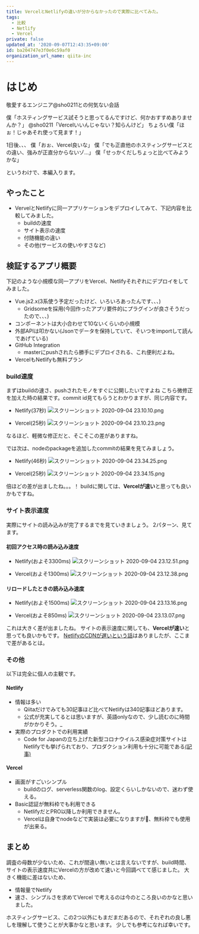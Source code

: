 ```yaml
---
title: VercelとNetlifyの違いが分からなかったので実際に比べてみた。
tags:
  - 比較
  - Netlify
  - Vercel
private: false
updated_at: '2020-09-07T12:43:35+09:00'
id: ba204747e3f0e6c59af0
organization_url_name: qiita-inc
---
```

# はじめ

敬愛するエンジニア@sho0211との何気ない会話

僕「ホスティングサービス試そうと思ってるんですけど、何かおすすめありませんか？」
@sho0211「Vercelいいんじゃない？知らんけど」
ちょろい僕「ほぉ！じゃあそれ使って見ます！」

1日後、、、
僕「おぉ、Vercel良いな」
僕「でも正直他のホスティングサービスとの違い、強みが正直分からないゾ...」
僕「せっかくだしちょっと比べてみようかな」

というわけで、本編入ります。

## やったこと
- VervelとNetlifyに同一アプリケーションをデプロイしてみて、下記内容を比較してみました。
    - buildの速度
    - サイト表示の速度
    - 付随機能の違い
    - その他(サービスの使いやすさなど)

## 検証するアプリ概要
下記のような小規模な同一アプリをVercel、Netlifyそれぞれにデプロイをしてみました。

- Vue.js2.x(3系使う予定だったけど、いろいろあったんです、、、)
    - Gridsomeを採用(今回作ったアプリ要件的にプラグインが良さそうだったので、、、)
- コンポーネントは大小合わせて10ないくらいの小規模
- 外部APIは叩かない(Jsonでデータを保持していて、そいつをimportして読んであげている)
- GitHub Integration
    - masterにpushされたら勝手にデプロイされる、これ便利だよね。
- VercelもNetlifyも無料プラン

### build速度
まずはbuildの速さ、pushされたモノをすぐに公開したいですよね
こちら微修正を加えた時の結果です。commit id見てもらうとわかりますが、同じ内容です。

- Netlify(37秒)
![スクリーンショット 2020-09-04 23.10.10.png](https://qiita-image-store.s3.ap-northeast-1.amazonaws.com/0/166596/54fcd95e-fa39-88c0-997a-70012e9ba2a7.png)

- Vercel(25秒)
![スクリーンショット 2020-09-04 23.10.23.png](https://qiita-image-store.s3.ap-northeast-1.amazonaws.com/0/166596/885d434f-5c4d-bd5e-83af-299c3e6f03c4.png)


なるほど、軽微な修正だと、そこそこの差がありますね。

では次は、nodeのpackageを追加したcommitの結果を見てみましょう。

- Netlify(46秒)
![スクリーンショット 2020-09-04 23.34.25.png](https://qiita-image-store.s3.ap-northeast-1.amazonaws.com/0/166596/f5d00712-4a84-9336-dcfc-ce8fa05c1346.png)


- Vercel(25秒)
![スクリーンショット 2020-09-04 23.34.15.png](https://qiita-image-store.s3.ap-northeast-1.amazonaws.com/0/166596/9b84bf2a-61bc-fcad-ec5a-e243ff8c077d.png)

倍ほどの差が出ましたね。。。！
buildに関しては、**Vercelが速い**と思っても良いかもですね。

### サイト表示速度
実際にサイトの読み込みが完了するまでを見ていきましょう。
2パターン、見てます。

#### 初回アクセス時の読み込み速度

- Netlify(およそ3300ms)
![スクリーンショット 2020-09-04 23.12.51.png](https://qiita-image-store.s3.ap-northeast-1.amazonaws.com/0/166596/fe7264ce-f886-2ee3-ee72-67b81d8731f4.png)

- Vercel(およそ1300ms)
![スクリーンショット 2020-09-04 23.12.38.png](https://qiita-image-store.s3.ap-northeast-1.amazonaws.com/0/166596/c0381e91-4366-5f38-961f-6ceaca611480.png)

#### リロードしたときの読み込み速度
- Netlify(およそ1500ms)
![スクリーンショット 2020-09-04 23.13.16.png](https://qiita-image-store.s3.ap-northeast-1.amazonaws.com/0/166596/2b17db81-b546-4006-2dd5-9f0049f4acc5.png)

- Vercel(およそ850ms)
![スクリーンショット 2020-09-04 23.13.07.png](https://qiita-image-store.s3.ap-northeast-1.amazonaws.com/0/166596/fa449640-8b23-e412-8361-d7d17912603f.png)

これは大きく差が出ましたね。
サイトの表示速度に関しても、**Vercelが速い**と思っても良いかもです。
[NetlifyのCDNが遅いという話](https://blog.anatoo.jp/2020-08-03)はありましたが、ここまで差があるとは。

### その他
以下は完全に個人の主観です。
#### Netlify
- 情報は多い
  - Qiitaだけでみても30記事ほど比べてNetlifyは340記事ほどあります。
  - 公式が充実してるとは思いますが、英語onlyなので、少し読むのに時間がかかりそう。_
- 実際のプロダクトでの利用実績
  - Code for Japanの立ち上げた新型コロナウイルス感染症対策サイトはNetlifyでも挙げられており、プロダクション利用も十分に可能である[(記事)](https://www.atmarkit.co.jp/ait/articles/2003/06/news137.html)
 
#### Vercel
- 画面がすごいシンプル
  - buildのログ、serverless関数のlog、設定くらいしかないので、迷わず使える。
- Basic認証が無料枠でも利用できる
  - NetlifyだとPRO以降しか利用できません。
  - Vercelは自身でnodeなどで実装は必要になりますが、無料枠でも使用が出来る。

## まとめ
調査の母数が少ないため、これが間違い無いとは言えないですが、build時間、サイトの表示速度共にVercelの方が改めて速いと今回調べてて感じました。
大きく機能に差はないため、
- 情報量でNetlify
- 速さ、シンプルさを求めてVercel
で考えるのは今のところ良いのかなと思いました。

ホスティングサービス、この2つ以外にもまだまだあるので、それぞれの良し悪しを理解して使うことが大事かなと思います。
少しでも参考になれば幸いです。
